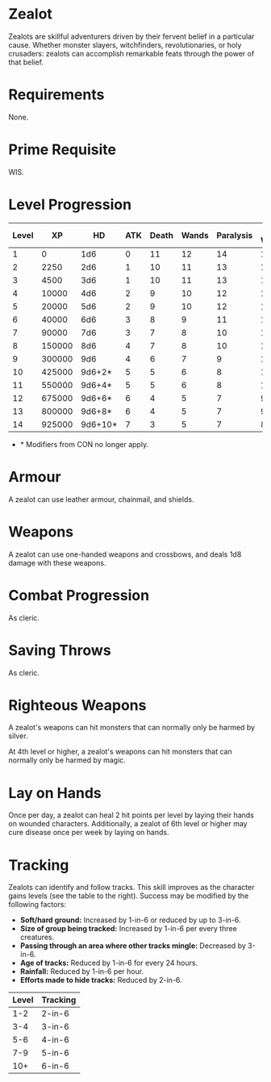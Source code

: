 # Zealot

Zealots are skillful adventurers driven by their fervent belief in a particular cause. Whether monster slayers, witchfinders, revolutionaries, or holy crusaders: zealots can accomplish remarkable feats through the power of that belief.

# Requirements
None.

# Prime Requisite
WIS.

# Level Progression
|Level|XP|HD|ATK|Death|Wands|Paralysis|Breath Weapon|Spells|
|---|---|---|---|---|---|---|---|---|
|1|0      |1d6|0|11|12|14|16|15|
|2|2250   |2d6|1|10|11|13|15|14|
|3|4500   |3d6|1|10|11|13|15|14|
|4|10000  |4d6|2|9|10|12|14|13|
|5|20000  |5d6|2|9|10|12|14|13|
|6|40000  |6d6|3|8|9|11|13|12|
|7|90000  |7d6|3|7|8|10|12|11|
|8|150000 |8d6|4|7|8|10|12|11|
|9|300000 |9d6|4|6|7|9|11|10|
|10|425000|9d6+2*|5|5|6|8|10|9|
|11|550000|9d6+4*|5|5|6|8|10|9|
|12|675000|9d6+6*|6|4|5|7|9|8|
|13|800000|9d6+8*|6|4|5|7|9|8|
|14|925000|9d6+10*|7|3|5|7|8|7|
- \* Modifiers from CON no longer apply. 
# Armour
A zealot can use leather armour, chainmail, and shields.

# Weapons
A zealot can use one-handed weapons and crossbows, and deals 1d8 damage with these weapons.

# Combat Progression
As cleric.

# Saving Throws
As cleric.

# Righteous Weapons
A zealot's weapons can hit monsters that can normally only be harmed by silver.

At 4th level or higher, a zealot's weapons can hit monsters that can normally only be harmed by magic.

# Lay on Hands
Once per day, a zealot can heal 2 hit points per level by laying their hands on wounded characters. Additionally, a zealot of 6th level or higher may cure disease once per week by laying on hands.

# Tracking
Zealots can identify and follow tracks. This skill improves as the character gains levels (see the table to the right). Success may be modified by the following factors:

- **Soft/hard ground:** Increased by 1-in-6 or reduced by up to 3-in-6.
- **Size of group being tracked:** Increased by 1-in-6 per every three creatures.
- **Passing through an area where other tracks mingle:** Decreased by 3-in-6.
- **Age of tracks:** Reduced by 1-in-6 for every 24 hours.
- **Rainfall:** Reduced by 1-in-6 per hour.
- **Efforts made to hide tracks:** Reduced by 2-in-6.

| Level | Tracking |
| - | - |
| 1-2 | 2-in-6 |
| 3-4 | 3-in-6 |
| 5-6 | 4-in-6 |
| 7-9 | 5-in-6 |
| 10+ | 6-in-6 | 
